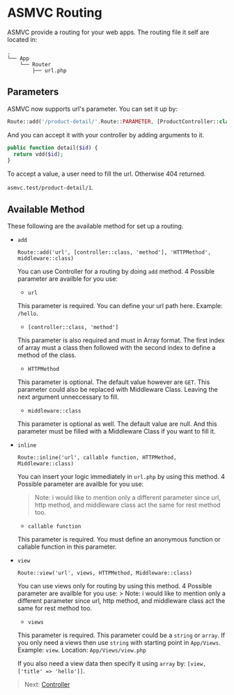 # ASMVC Routing

ASMVC provide a routing for your web apps. The routing file it self are located in:

```text
.
└── App
    └── Router
        ├── url.php
```

## Parameters

ASMVC now supports url's parameter. You can set it up by:

```php
Route::add('/product-detail/'.Route::PARAMETER, [ProductController::class, 'detail']);
```

And you can accept it with your controller by adding arguments to it.

```php
public function detail($id) {
  return vdd($id);
}
```

To accept a value, a user need to fill the url. Otherwise 404 returned.

`asmvc.test/product-detail/1`.

## Available Method

These following are the available method for set up a routing.

- `add`

  `Route::add('url', [controller::class, 'method'], 'HTTPMethod', middleware::class)`

  You can use Controller for a routing by doing `add` method. 4 Possible parameter are availble for you use:

  - `url`

  This parameter is required. You can define your url path here. Example: `/hello`.

  - `[controller::class, 'method']`

  This parameter is also required and must in Array format. The first index of array must a class then followed with the second index to define a method of the class.

  - `HTTPMethod`

  This parameter is optional. The default value however are `GET`. This parameter could also be replaced with Middleware Class. Leaving the next argument unneccessary to fill.

  - `middleware::class`

  This parameter is optional as well. The default value are null. And this parameter must be filled with a Middleware Class if you want to fill it.

- `inline`

  `Route::inline('url', callable function, HTTPMethod, Middleware::class)`

  You can insert your logic immediately in `url.php` by using this method. 4 Possible parameter are availble for you use:

  > Note: i would like to mention only a different parameter since url, http method, and middleware class act the same for rest method too.

  - `callable function`

  This parameter is required. You must define an anonymous function or callable function in this parameter.

- `view`

  `Route::view('url', views, HTTPMethod, Middleware::class)`

  You can use views only for routing by using this method. 4 Possible parameter are availble for you use: > Note: i would like to mention only a different parameter since url, http method, and middleware class act the same for rest method too.

  - `views`

  This parameter is required. This parameter could be a `string` or `array`. If you only need a views then use `string` with starting point in `App/Views`.
  <br>Example: `view`. Location: `App/Views/view.php`

  If you also need a view data then specify it using `array` by: `[view, ['title' => 'hello']]`.

> Next: [Controller](controller.md)
